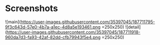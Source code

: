 # Screenshots
![main](https://user-images.githubusercontent.com/35397045/187711795-9f3c643d-57e0-4b7a-a1ec-4d8a5e193461.png =250x250) 
![detail](https://user-images.githubusercontent.com/35397045/187711918-960da7d3-fa93-42af-82dd-cfb79943f5e4.png =250x250)
